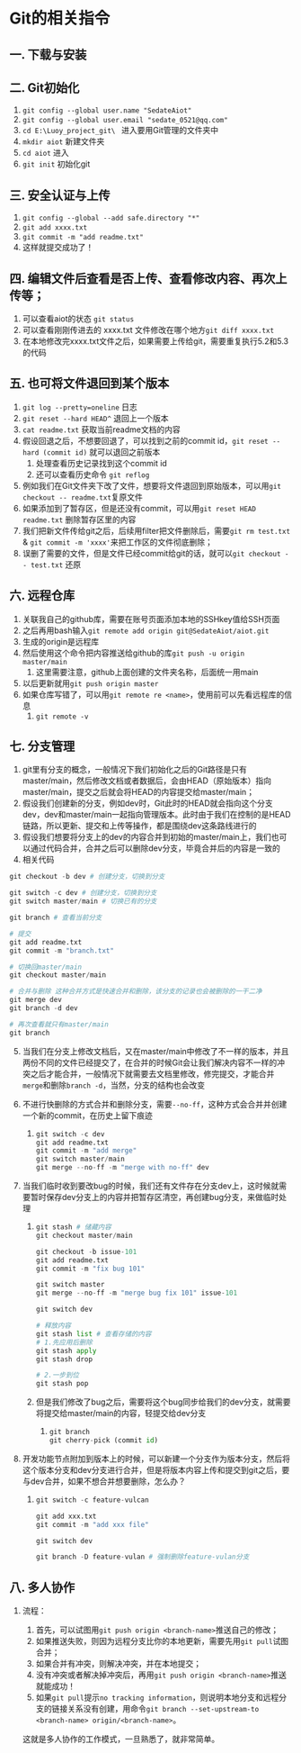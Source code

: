 # Git的相关指令

## 一. 下载与安装

## 二. Git初始化

1. `git config --global user.name "SedateAiot"`
2. `git config --global user.email "sedate_0521@qq.com"`
3. `cd E:\Luoy_project_git\ ` 进入要用Git管理的文件夹中
4. `mkdir aiot`  新建文件夹
5. `cd aiot`  进入
6. `git init` 初始化git

## 三. 安全认证与上传

1. `git config --global --add safe.directory "*"`
2. `git add xxxx.txt`
3. `git commit -m "add readme.txt"`
4. 这样就提交成功了！

## 四. 编辑文件后查看是否上传、查看修改内容、再次上传等；

1. 可以查看aiot的状态 `git status`
2. 可以查看刚刚传进去的 xxxx.txt 文件修改在哪个地方`git diff xxxx.txt`
3. 在本地修改完xxxx.txt文件之后，如果需要上传给git，需要重复执行5.2和5.3的代码

## 五. 也可将文件退回到某个版本

1. `git log --pretty=oneline` 日志
2. `git reset --hard HEAD^` 退回上一个版本
3. `cat readme.txt` 获取当前readme文档的内容
4. 假设回退之后，不想要回退了，可以找到之前的commit id，`git reset --hard (commit id)` 就可以退回之前版本
   1. 处理查看历史记录找到这个commit id
   2. 还可以查看历史命令 `git reflog`
5. 例如我们在Git文件夹下改了文件，想要将文件退回到原始版本，可以用`git checkout -- readme.txt`复原文件
6. 如果添加到了暂存区，但是还没有commit，可以用`git reset HEAD readme.txt`  删除暂存区里的内容
7. 我们把新文件传给git之后，后续用filter把文件删除后，需要`git rm test.txt` & `git commit -m 'xxxx'`来把工作区的文件彻底删除；
8. 误删了需要的文件，但是文件已经commit给git的话，就可以`git checkout -- test.txt` 还原

## 六. 远程仓库

1. 关联我自己的github库，需要在账号页面添加本地的SSHkey值给SSH页面
2. 之后再用bash输入`git remote add origin git@SedateAiot/aiot.git`
3. 生成的origin是远程库
4. 然后使用这个命令把内容推送给github的库`git push -u origin master/main`
   1. 这里需要注意，github上面创建的文件夹名称，后面统一用main
5. 以后更新就用`git push origin master`
6. 如果仓库写错了，可以用`git remote re <name>`，使用前可以先看远程库的信息
   1. `git remote -v`

## 七. 分支管理

1. git里有分支的概念，一般情况下我们初始化之后的Git路径是只有master/main，然后修改文档或者数据后，会由HEAD（原始版本）指向master/main，提交之后就会将HEAD的内容提交给master/main；
2. 假设我们创建新的分支，例如dev时，Git此时的HEAD就会指向这个分支dev，dev和master/main一起指向管理版本。此时由于我们在控制的是HEAD链路，所以更新、提交和上传等操作，都是围绕dev这条路线进行的
3. 假设我们想要将分支上的dev的内容合并到初始的master/main上，我们也可以通过代码合并，合并之后可以删除dev分支，毕竟合并后的内容是一致的
4. 相关代码

```python
git checkout -b dev # 创建分支，切换到分支

git switch -c dev # 创建分支，切换到分支
git switch master/main # 切换已有的分支

git branch # 查看当前分支

# 提交
git add readme.txt
git commit -m "branch.txt" 

# 切换回master/main
git checkout master/main

# 合并与删除 这种合并方式是快速合并和删除，该分支的记录也会被删除的一干二净
git merge dev
git branch -d dev

# 再次查看就只有master/main
git branch
```

5. 当我们在分支上修改文档后，又在master/main中修改了不一样的版本，并且两份不同的文件已经提交了，在合并的时候Git会让我们解决内容不一样的冲突之后才能合并，一般情况下就需要去文档里修改，修完提交，才能合并`merge`和删除`branch -d`，当然，分支的结构也会改变

6. 不进行快删除的方式合并和删除分支，需要`--no-ff`，这种方式会合并并创建一个新的commit，在历史上留下痕迹

   1. ```python
      git switch -c dev
      git add readme.txt
      git commit -m "add merge"
      git switch master/main
      git merge --no-ff -m "merge with no-ff" dev
      ```

7. 当我们临时收到要改bug的时候，我们还有文件存在分支dev上，这时候就需要暂时保存dev分支上的内容并把暂存区清空，再创建bug分支，来做临时处理

   1. ```python
      git stash # 储藏内容
      git checkout master/main
      
      git checkout -b issue-101
      git add readme.txt
      git commit -m "fix bug 101"
      
      git switch master
      git merge --no-ff -m "merge bug fix 101" issue-101
      
      git switch dev
      
      # 释放内容
      git stash list # 查看存储的内容
      # 1.先应用后删除
      git stash apply
      git stash drop
      
      # 2.一步到位
      git stash pop
      
      ```

   2. 但是我们修改了bug之后，需要将这个bug同步给我们的dev分支，就需要将提交给master/main的内容，轻提交给dev分支

      1. ```python
         git branch
         git cherry-pick (commit id)
         ```

8. 开发功能节点附加到版本上的时候，可以新建一个分支作为版本分支，然后将这个版本分支和dev分支进行合并，但是将版本内容上传和提交到git之后，要与dev合并，如果不想合并想要删除，怎么办？

   1. ```python
      git switch -c feature-vulcan
      
      git add xxx.txt
      git commit -m "add xxx file"
      
      git switch dev
      
      git branch -D feature-vulan # 强制删除feature-vulan分支
      ```

## 八. 多人协作

1. 流程：

   1. 首先，可以试图用`git push origin <branch-name>`推送自己的修改；
   2. 如果推送失败，则因为远程分支比你的本地更新，需要先用`git pull`试图合并；
   3. 如果合并有冲突，则解决冲突，并在本地提交；
   4. 没有冲突或者解决掉冲突后，再用`git push origin <branch-name>`推送就能成功！
   5. 如果`git pull`提示`no tracking information`，则说明本地分支和远程分支的链接关系没有创建，用命令`git branch --set-upstream-to <branch-name> origin/<branch-name>`。

   这就是多人协作的工作模式，一旦熟悉了，就非常简单。

   